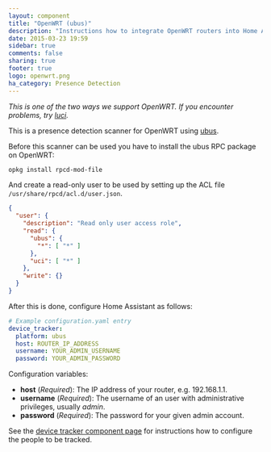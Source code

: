 ```yaml
---
layout: component
title: "OpenWRT (ubus)"
description: "Instructions how to integrate OpenWRT routers into Home Assistant."
date: 2015-03-23 19:59
sidebar: true
comments: false
sharing: true
footer: true
logo: openwrt.png
ha_category: Presence Detection
---
```


_This is one of the two ways we support OpenWRT. If you encounter problems, try [luci](/components/device_tracker.luci.html)._

This is a presence detection scanner for OpenWRT using [ubus](http://wiki.openwrt.org/doc/techref/ubus).

Before this scanner can be used you have to install the ubus RPC package on OpenWRT:

```bash
opkg install rpcd-mod-file
```

And create a read-only user to be used by setting up the ACL file `/usr/share/rpcd/acl.d/user.json`.

```json
{
  "user": {
    "description": "Read only user access role",
    "read": {
      "ubus": {
        "*": [ "*" ]
      },
      "uci": [ "*" ]
    },
    "write": {}
  }
}
```

After this is done, configure Home Assistant as follows:

```yaml
# Example configuration.yaml entry
device_tracker:
  platform: ubus
  host: ROUTER_IP_ADDRESS
  username: YOUR_ADMIN_USERNAME
  password: YOUR_ADMIN_PASSWORD
```

Configuration variables:

- **host** (*Required*): The IP address of your router, e.g. 192.168.1.1.
- **username** (*Required*): The username of an user with administrative privileges, usually *admin*.
- **password** (*Required*): The password for your given admin account.

See the [device tracker component page](/components/device_tracker.html) for instructions how to configure the people to be tracked.
